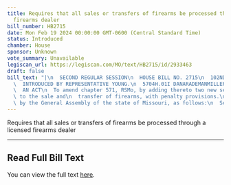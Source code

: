 ```yaml
---
title: Requires that all sales or transfers of firearms be processed through a licensed
  firearms dealer
bill_number: HB2715
date: Mon Feb 19 2024 00:00:00 GMT-0600 (Central Standard Time)
status: Introduced
chamber: House
sponsor: Unknown
vote_summary: Unavailable
legiscan_url: https://legiscan.com/MO/text/HB2715/id/2933463
draft: false
bill_text: "|\n  SECOND REGULAR SESSION\n  HOUSE BILL NO. 2715\n  102ND GENERAL ASSEMBLY\n\
  \  INTRODUCED BY REPRESENTATIVE YOUNG.\n  5704H.01I DANARADEMANMILLER,ChiefClerk\n\
  \  AN ACT\n  To amend chapter 571, RSMo, by adding thereto two new sections relating\
  \ to the sale and\n  transfer of firearms, with penalty provisions.\n  Be it enacted\
  \ by the General Assembly of the state of Missouri, as follows:\n  SectionA. Chapter571,RSMo,isamendedbyaddingtheretotwonewsections,tobe"
---
```

Requires that all sales or transfers of firearms be processed through a licensed firearms dealer

---

## Read Full Bill Text

You can view the full text [here](https://legiscan.com/MO/text/HB2715/id/2933463).
